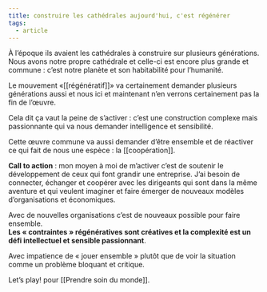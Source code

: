 ```yaml
---
title: construire les cathédrales aujourd'hui, c'est régénérer
tags:
  - article
---
```

À l’époque ils avaient les cathédrales à construire sur plusieurs générations. Nous avons notre propre cathédrale et celle-ci est encore plus grande et commune : c’est notre planète et son habitabilité pour l’humanité.  
  
Le mouvement «[[régénératif]]» va certainement demander plusieurs générations aussi et nous ici et maintenant n’en verrons certainement pas la fin de l’œuvre.  
  
Cela dit ça vaut la peine de s’activer : c’est une construction complexe mais passionnante qui va nous demander intelligence et sensibilité.  
  
Cette œuvre commune va aussi demander d’être ensemble et de réactiver ce qui fait de nous une espèce : la [[coopération]].  
  
**Call to action** : mon moyen à moi de m’activer c’est de soutenir le développement de ceux qui font grandir une entreprise. J’ai besoin de connecter, échanger et coopérer avec les dirigeants qui sont dans la même aventure et qui veulent imaginer et faire émerger de nouveaux modèles d’organisations et économiques.  
  
Avec de nouvelles organisations c’est de nouveaux possible pour faire ensemble.  
**Les « contraintes » régénératives sont créatives et la complexité est un défi intellectuel et sensible passionnant**.  
  
Avec impatience de « jouer ensemble » plutôt que de voir la situation comme un problème bloquant et critique.  
  
Let’s play! pour [[Prendre soin du monde]].